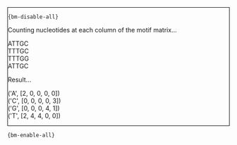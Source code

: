 <div style="border:1px solid black;">

`{bm-disable-all}`

Counting nucleotides at each column of the motif matrix...


ATTGC<br>TTTGC<br>TTTGG<br>ATTGC


Result...


('A', [2, 0, 0, 0, 0])<br>('C', [0, 0, 0, 0, 3])<br>('G', [0, 0, 0, 4, 1])<br>('T', [2, 4, 4, 0, 0])


</div>

`{bm-enable-all}`

